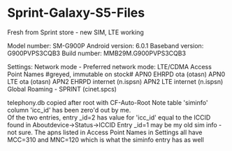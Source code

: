 # Sprint-Galaxy-S5-Files

Fresh from Sprint store - new SIM, LTE working

Model number:     SM-G900P
Android version:  6.0.1
Baseband version: G900PVPS3CQB3
Build number:     MMB29M.G900PVPS3CQB3

Settings:
  Network mode - Preferred network mode:  LTE/CDMA
  Access Point Names #greyed, immutable on stock#
    APN0 EHRPD ota (otasn)
    APN0 LTE ota (otasn)
    APN2 EHRPD internet (n.ispsn)
    APN2 LTE internet (n.ispsn)     
    Global Roaming - SPRINT (cinet.spcs)

telephony.db copied after root with CF-Auto-Root
  Note table 'siminfo' column 'icc_id' has been zero'd out by me.  
  Of the two entries, entry _id=2 has value for 'icc_id' equal to the ICCID found in Aboutdevice->Status->ICCID
  Entry _id=1 may be my old sim info - not sure.
  The apns listed in Access Point Names in Settings all have MCC=310 and MNC=120 which is what the siminfo entry has as well
